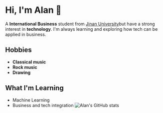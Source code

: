 # Hi, I'm Alan 👋

A **International Business** student from [Jinan University](https://english.jnu.edu.cn/)but have a strong interest in **technology**. I'm always learning and exploring how tech can be applied in business.

## Hobbies
- **Classical music**
- **Rock music**
- **Drawing**

## What I'm Learning
- Machine Learning
- Business and tech integration
![Alan's GitHub stats](https://github-readme-stats.vercel.app/api?username=noobyalan&show_icons=true&theme=radical)
